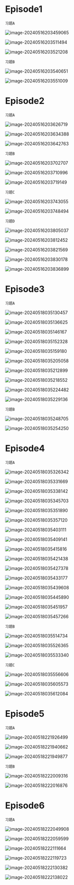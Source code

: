 # Episode1

`习题A`

![image-20240516203459065](assets/Unit_2/image-20240516203459065.png)

![image-20240516203511494](assets/Unit_2/image-20240516203511494.png)

![image-20240516203521208](assets/Unit_2/image-20240516203521208.png)

`习题B`

![image-20240516203540651](assets/Unit_2/image-20240516203540651.png)

![image-20240516203551009](assets/Unit_2/image-20240516203551009.png)

# Episode2

`习题A`

![image-20240516203626719](assets/Unit_2/image-20240516203626719.png)

![image-20240516203634388](assets/Unit_2/image-20240516203634388.png)

![image-20240516203642763](assets/Unit_2/image-20240516203642763.png)

`习题B`

![image-20240516203702707](assets/Unit_2/image-20240516203702707.png)

![image-20240516203710996](assets/Unit_2/image-20240516203710996.png)

![image-20240516203719149](assets/Unit_2/image-20240516203719149.png)

`习题C`

![image-20240516203743055](assets/Unit_2/image-20240516203743055.png)

![image-20240516203748494](assets/Unit_2/image-20240516203748494.png)

`习题D`

![image-20240516203805037](assets/Unit_2/image-20240516203805037.png)

![image-20240516203812452](assets/Unit_2/image-20240516203812452.png)

![image-20240516203821569](assets/Unit_2/image-20240516203821569.png)

![image-20240516203830178](assets/Unit_2/image-20240516203830178.png)

![image-20240516203836899](assets/Unit_2/image-20240516203836899.png)

# Episode3

`习题A`

![image-20240518035130457](assets/Unit_2/image-20240518035130457.png)

![image-20240518035136625](assets/Unit_2/image-20240518035136625.png)

![image-20240518035146167](assets/Unit_2/image-20240518035146167.png)

![image-20240518035152328](assets/Unit_2/image-20240518035152328.png)

![image-20240518035159180](assets/Unit_2/image-20240518035159180.png)

![image-20240518035205058](assets/Unit_2/image-20240518035205058.png)

![image-20240518035212899](assets/Unit_2/image-20240518035212899.png)

![image-20240518035218552](assets/Unit_2/image-20240518035218552.png)

![image-20240518035224482](assets/Unit_2/image-20240518035224482.png)

![image-20240518035229136](assets/Unit_2/image-20240518035229136.png)

`习题B`

![image-20240518035248705](assets/Unit_2/image-20240518035248705.png)

![image-20240518035254250](assets/Unit_2/image-20240518035254250.png)

# Episode4

`习题A`

![image-20240518035326342](assets/Unit_2/image-20240518035326342.png)

![image-20240518035331669](assets/Unit_2/image-20240518035331669.png)

![image-20240518035338142](assets/Unit_2/image-20240518035338142.png)

![image-20240518035345703](assets/Unit_2/image-20240518035345703.png)

![image-20240518035351890](assets/Unit_2/image-20240518035351890.png)

![image-20240518035357120](assets/Unit_2/image-20240518035357120.png)

![image-20240518035403111](assets/Unit_2/image-20240518035403111.png)

![image-20240518035409141](assets/Unit_2/image-20240518035409141.png)

![image-20240518035415816](assets/Unit_2/image-20240518035415816.png)

![image-20240518035421438](assets/Unit_2/image-20240518035421438.png)

![image-20240518035427378](assets/Unit_2/image-20240518035427378.png)

![image-20240518035433177](assets/Unit_2/image-20240518035433177.png)

![image-20240518035439608](assets/Unit_2/image-20240518035439608.png)

![image-20240518035445890](assets/Unit_2/image-20240518035445890.png)

![image-20240518035451957](assets/Unit_2/image-20240518035451957.png)

![image-20240518035457266](assets/Unit_2/image-20240518035457266.png)

`习题B`

![image-20240518035514734](assets/Unit_2/image-20240518035514734.png)

![image-20240518035526365](assets/Unit_2/image-20240518035526365.png)

![image-20240518035533340](assets/Unit_2/image-20240518035533340.png)

`习题C`

![image-20240518035556606](assets/Unit_2/image-20240518035556606.png)

![image-20240518035605573](assets/Unit_2/image-20240518035605573.png)

![image-20240518035612084](assets/Unit_2/image-20240518035612084.png)

# Episode5

`习题A`

![image-20240518221926499](assets/Unit_2/image-20240518221926499.png)

![image-20240518221940662](assets/Unit_2/image-20240518221940662.png)

![image-20240518221949877](assets/Unit_2/image-20240518221949877.png)

`习题B`

![image-20240518222009316](assets/Unit_2/image-20240518222009316.png)

![image-20240518222016876](assets/Unit_2/image-20240518222016876.png)

# Episode6

`习题A`

![image-20240518222049908](assets/Unit_2/image-20240518222049908.png)

![image-20240518222059599](assets/Unit_2/image-20240518222059599.png)

![image-20240518222111664](assets/Unit_2/image-20240518222111664.png)

![image-20240518222119723](assets/Unit_2/image-20240518222119723.png)

![image-20240518222130382](assets/Unit_2/image-20240518222130382.png)

![image-20240518222138022](assets/Unit_2/image-20240518222138022.png)
